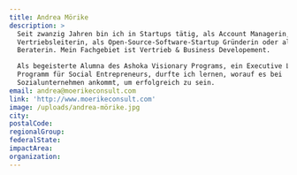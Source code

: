 ```yaml
---
title: Andrea Mörike
description: >
  Seit zwanzig Jahren bin ich in Startups tätig, als Account Managerin,
  Vertriebsleiterin, als Open-Source-Software-Startup Gründerin oder als
  Beraterin. Mein Fachgebiet ist Vertrieb & Business Developement. 

  Als begeisterte Alumna des Ashoka Visionary Programs, ein Executive Leadership
  Programm für Social Entrepreneurs, durfte ich lernen, worauf es bei
  Sozialunternehmen ankommt, um erfolgreich zu sein.
email: andrea@moerikeconsult.com
link: 'http://www.moerikeconsult.com'
image: /uploads/andrea-mörike.jpg
city:
postalCode:
regionalGroup:
federalState:
impactArea:
organization:
---
```


